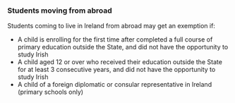 ###  **Students moving from abroad**

Students coming to live in Ireland from abroad may get an exemption if:

  * A child is enrolling for the first time after completed a full course of primary education outside the State, and did not have the opportunity to study Irish 
  * A child aged 12 or over who received their education outside the State for at least 3 consecutive years, and did not have the opportunity to study Irish 
  * A child of a foreign diplomatic or consular representative in Ireland (primary schools only) 
